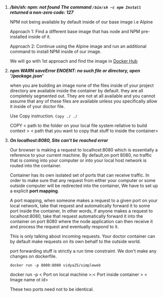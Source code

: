 1.  _**/bin/sh: npm: not found**_
    _**The command `/bin/sh -c npm Install` returned a non-zero code: 127**_

    NPM not being available by default inside of our base image i.e Alpine

    Approach 1: Find a different base image that has node and NPM pre-installed inside of it.

    Approach 2: Continue using the Alpine image and run an additional command to install NPM inside of our image.

    We will go with 1st approach and find the image in [Docker Hub](https://hub.docker.com/)


2.  _**npm WARN saveError ENOENT: no such file or directory, open '/package.json'**_

    when you are building an image none of the files inside of your project directory are available inside the container by default. they are all completely segmented out. They are not at all available and you cannot assume that any of these files are available unless you specifically allow it inside of your doctor file.

    Use Copy instruction.
    `Copy ./ ./`

    COPY < path to the folder on your local file system rellative to build context > < path that you want to copy that stuff to inside the container>

3.  _**On localhost:8080, Site can't be reached error**_

    Our browser is making a request to localhost:8080 which is essentially a reference to your current machine. By default,on port 8080, no traffic that is coming into your computer or into your local host network is routed into the container.
    
    Container has its own isolated set of ports that can receive traffic. In order to make sure that any request from either your computer or some outside computer will be redirected into the container, We have to set up a explicit **port mapping**.

    A port mapping, when someone makes a request to a given port on your local network, take that request and automatically forward it to some port inside the container, In other words, if anyone makes a request to localhost:8080, take that request automatically forward it into the container on port 8080 where the node application can then receive it and process the request and eventually respond to it.

    This is only talking about incoming requests. Your doctor container can by default make requests on its own behalf to the outside world. 
    
    port forwarding stuff is strictly a run time constraint. We don't make any changes on dockerfile.

    `docker run -p 8080:8080 vidya25/simpleweb`

    docker run -p < Port on local machine >:< Port inside container > < Image name ot id>

    These two ports need not to be identical.


